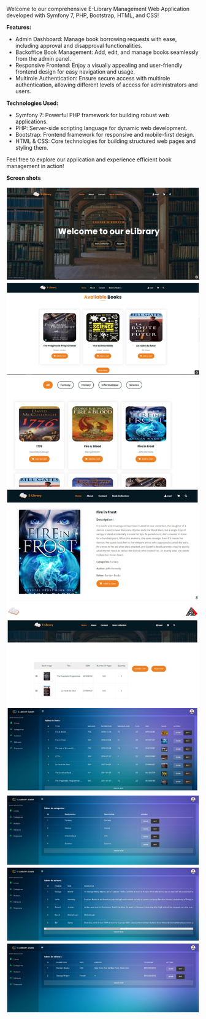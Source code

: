 Welcome to our comprehensive E-Library Management Web Application developed with Symfony 7, PHP, Bootstrap, HTML, and CSS!

**Features:**
- Admin Dashboard: Manage book borrowing requests with ease, including approval and disapproval functionalities.
- Backoffice Book Management: Add, edit, and manage books seamlessly from the admin panel.
- Responsive Frontend: Enjoy a visually appealing and user-friendly frontend design for easy navigation and usage.
- Multirole Authentication: Ensure secure access with multirole authentication, allowing different levels of access for administrators and users.
  
**Technologies Used:**
- Symfony 7: Powerful PHP framework for building robust web applications.
- PHP: Server-side scripting language for dynamic web development.
- Bootstrap: Frontend framework for responsive and mobile-first design.
- HTML & CSS: Core technologies for building structured web pages and styling them.
  
Feel free to explore our application and experience efficient book management in action!

**Screen shots**

![Landing page](Symfony1.png)
![Landing page](Symfony2.png)
![Landing page](symfony3.png)
![Landing page](Symfony4.png)
